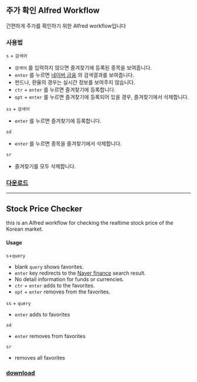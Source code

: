 ## 주가 확인 Alfred Workflow

간편하게 주가를 확인하기 위한 Alfred workflow입니다

### 사용법

`s` + `검색어`

- `검색어` 를 입력하지 않으면 즐겨찾기에 등록된 종목을 보여줍니다.
- `enter` 를 누르면 [네이버 금융](http://finance.naver.com/) 의 검색결과를 보여줍니다.
- 펀드나, 환율의 경우는 실시간 정보를 보여주지 않습니다.
- `ctr` + `enter` 를 누르면 즐겨찾기에 등록합니다.
- `opt` + `enter` 를 누르면 즐겨찾기에 등록되어 있을 경우, 즐겨찾기에서 삭제합니다.

`ss` + `검색어`

- `enter` 를 누르면 즐겨찾기에 등록합니다.

`sd`

- `enter` 를 누르면 종목을 즐겨찾기에서 삭제합니다.

`sr`

- 즐겨찾기를 모두 삭제합니다.


### [다운로드](https://github.com/sungminoh/alfred-workflow-stockprice/releases/tag/2.0.1)

-------------

## Stock Price Checker

this is an Alfred workflow for checking the realtime stock price of the Korean market.

#### Usage

`s`+`query`

- blank `query` shows favorites.
- `enter` key redirects to the [Naver finance](http://finance.naver.com/) search result.
- No detail information for funds or currencies.
- `ctr` + `enter` adds to the favorites.
- `opt` + `enter` removes from the favorites.

`ss` + `query`

- `enter` adds to favorites

`sd`

- `enter` removes from favorites

`sr`

- removes all favorites


### [download](https://github.com/sungminoh/alfred-workflow-stockprice/releases/tag/2.0.1)
